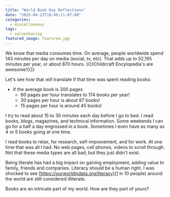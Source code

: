 ```yaml
---
title: "World Book Day Reflections"
date: "2025-04-23T18:48:11-07:00"
categories: 
  - miscellaneous
tags:
  - valuesharing
featured_image: featured.jpg
---
```




We know that media consumes time.  On average, people worldwide spend 143 minutes per day on media (social, tv, etc). That adds up to 52,195 minutes per year, or about 870 hours. <!--more-->
{{<featuredimage class="inline-feature-image">}}Childcraft Encylopedia's are awesome!{{</featuredimage>}}

Let's see how that will translate if that time was spent reading books:
- If the average book is 300 pages 
  - 60 pages per hour translates to 174 books per year!
  - 30 pages per hour is about 87 books!
  - 15 pages per hour is around 45 books! 

I try to read about 15 to 30 minutes each day before I go to bed.  I read books, blogs, magazines, and technical information. Some weekends I can go for a half a day engrossed in a book.  Sometimes I even have as many as 4 or 5 books going at one time.

I read books to relax, for research, self-improvement, and for work. At one time that was all I had.  No web pages, cell phones, videos to scroll through.  Not that these media types are all bad, but they just didn't exist.

Being literate has had a big impact on gaining employment, adding value to family, friends and companies.  Literacy should be a human right.  I was shocked to see [https://ourworldindata.org/literacy](1 in 10 people) around the world are still considered illiterate.

Books are an intricate part of my world.  How are they part of yours?



